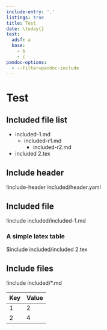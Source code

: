 ```yaml
---
include-entry: '.'
listings: true
title: Test
date: \today{}
test:
  adsf: a
  base:
    - b
    - c
pandoc-options:
  - --filter=pandoc-include
---
```


# Test

## Included file list

* included-1.md
	* included-r1.md
		* included-r2.md
* included 2.tex

## Include header

!include-header included/header.yaml

## Included file

!include included/included-1.md

### A simple latex table

$include included/included 2.tex

## Include files

!include included/*.md


| Key | Value |
| --- | ----- |
| 1   | 2     |
| 2   | 4     |



